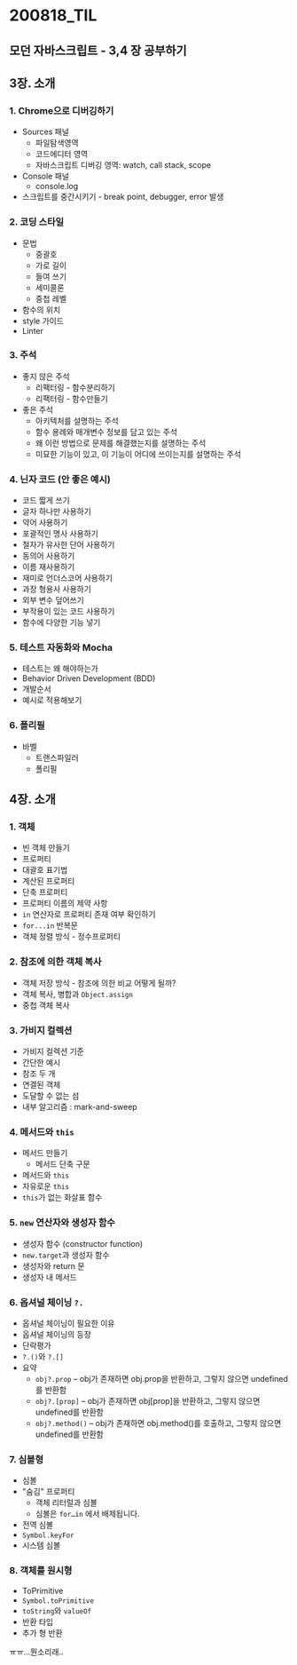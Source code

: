 200818_TIL
===

모던 자바스크립트 - 3,4 장 공부하기
---
## 3장. 소개

### 1. Chrome으로 디버깅하기
* Sources 패널
    * 파일탐색영역
    * 코드에디터 영역
    * 자바스크립트 디버깅 영역: watch, call stack, scope
* Console 패널
    * console.log
* 스크립트를 중간시키기 - break point, debugger, error 발생

### 2. 코딩 스타일
* 문법
    * 중괄호
    * 가로 길이
    * 들여 쓰기
    * 세미콜론
    * 중첩 레벨
* 함수의 위치
* style 가이드
* Linter

### 3. 주석
* 좋지 않은 주석
    * 리팩터링 - 함수분리하기
    * 리팩터링 - 함수만들기
* 좋은 주석
    * 아키텍처를 설명하는 주석
    * 함수 용례와 매개변수 정보를 담고 있는 주석
    * 왜 이런 방법으로 문제를 해결했는지를 설명하는 주석
    * 미묘한 기능이 있고, 이 기능이 어디에 쓰이는지를 설명하는 주석

### 4. 닌자 코드 (안 좋은 예시)
* 코드 짧게 쓰기
* 글자 하나만 사용하기
* 약어 사용하기
* 포괄적인 명사 사용하기
* 철자가 유사한 단어 사용하기
* 동의어 사용하기
* 이름 재사용하기
* 재미로 언더스코어 사용하기
* 과장 형용사 사용하기
* 외부 변수 덮어쓰기
* 부작용이 있는 코드 사용하기
* 함수에 다양한 기능 넣기

### 5. 테스트 자동화와 Mocha 
* 테스트는 왜 해야하는가
* Behavior Driven Development (BDD)
* 개발순서
* 예시로 적용해보기


### 6. 폴리필
* 바벨
    * 트랜스파일러
    * 폴리필

## 4장. 소개

### 1. 객체
* 빈 객체 만들기
* 프로퍼티
* 대괄호 표기법
* 계산된 프로퍼티
* 단축 프로퍼티
* 프로퍼티 이름의 제약 사항
* `in` 연산자로 프로퍼티 존재 여부 확인하기
* `for...in` 반복문 
* 객체 정렬 방식 - 정수프로퍼티

### 2. 참조에 의한 객체 복사
* 객체 저장 방식 - 참조에 의한 비교 어떻게 될까?
* 객체 복사, 병합과 `Object.assign`
* 중첩 객체 복사


### 3. 가비지 컬렉션
* 가비지 컬렉션 기준
* 간단한 예시
* 참조 두 개
* 연결된 객체
* 도달할 수 없는 섬
* 내부 알고리즘 : mark-and-sweep

### 4. 메서드와 `this`
* 메서드 만들기
    * 메서드 단축 구문
* 메서드와 `this`
* 자유로운 `this`
* `this`가 없는 화살표 함수

### 5. `new` 연산자와 생성자 함수
* 생성자 함수 (constructor function)
* `new.target`과 생성자 함수
* 생성자와 return 문
* 생성자 내 메서드

### 6. 옵셔널 체이닝 `?.`
* 옵셔널 체이닝이 필요한 이유
* 옵셔널 체이닝의 등장
* 단락평가
* `?.()`와 `?.[]`
* 요약
    * `obj?.prop` – obj가 존재하면 obj.prop을 반환하고, 그렇지 않으면 undefined를 반환함
    * `obj?.[prop]` – obj가 존재하면 obj[prop]을 반환하고, 그렇지 않으면 undefined를 반환함
    * `obj?.method()` – obj가 존재하면 obj.method()를 호출하고, 그렇지 않으면 undefined를 반환함

### 7. 심볼형
* 심볼
* "숨김" 프로퍼티
    * 객체 리터럴과 심볼
    * 심볼은 `for…in` 에서 배제됩니다. 
* 전역 심볼
* `Symbol.keyFor`
* 시스템 심볼

### 8. 객체를 원시형
* ToPrimitive
* `Symbol.toPrimitive`
* `toString`와 `valueOf`
* 반환 타입
* 추가 형 반환

ㅠㅠ...뭔소리래..